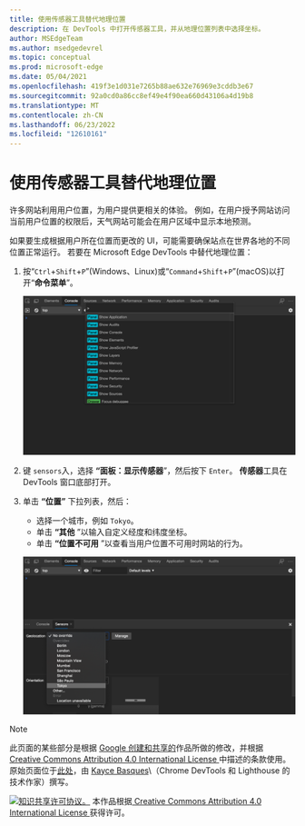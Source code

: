 ```yaml
---
title: 使用传感器工具替代地理位置
description: 在 DevTools 中打开传感器工具，并从地理位置列表中选择坐标。
author: MSEdgeTeam
ms.author: msedgedevrel
ms.topic: conceptual
ms.prod: microsoft-edge
ms.date: 05/04/2021
ms.openlocfilehash: 419f3e1d031e7265b88ae632e76969e3cddb3e67
ms.sourcegitcommit: 92a0cd0a86cc8ef49e4f90ea660d43106a4d19b8
ms.translationtype: MT
ms.contentlocale: zh-CN
ms.lasthandoff: 06/23/2022
ms.locfileid: "12610161"
---
```

<!-- Copyright Kayce Basques

   Licensed under the Apache License, Version 2.0 (the "License");
   you may not use this file except in compliance with the License.
   You may obtain a copy of the License at

       https://www.apache.org/licenses/LICENSE-2.0

   Unless required by applicable law or agreed to in writing, software
   distributed under the License is distributed on an "AS IS" BASIS,
   WITHOUT WARRANTIES OR CONDITIONS OF ANY KIND, either express or implied.
   See the License for the specific language governing permissions and
   limitations under the License.  -->
# <a name="override-geolocation-with-the-sensors-tool"></a>使用传感器工具替代地理位置

许多网站利用用户位置，为用户提供更相关的体验。  例如，在用户授予网站访问当前用户位置的权限后，天气网站可能会在用户区域中显示本地预测。

<!--todo: add link to user location section when available -->

如果要生成根据用户所在位置而更改的 UI，可能需要确保站点在世界各地的不同位置正常运行。  若要在 Microsoft Edge DevTools 中替代地理位置：

1. 按“`Ctrl`+`Shift`+`P`”(Windows、Linux)或“`Command`+`Shift`+`P`”(macOS)以打开“**命令菜单**”。

   ![命令菜单。](../media/device-mode-console-command-menu.msft.png)

1. 键 `sensors`入，选择 **“面板：显示传感器**”，然后按下 `Enter`。  **传感器**工具在 DevTools 窗口底部打开。

1. 单击 **“位置”** 下拉列表，然后：
   *  选择一个城市，例如 `Tokyo`。
   *  单击 **“其他** ”以输入自定义经度和纬度坐标。
   *  单击 **“位置不可用** ”以查看当用户位置不可用时网站的行为。

   ![从“位置”列表中选择“东京”。](../media/device-mode-console-sensors-geolocation-tokyo.msft.png)

<!-- /web/fundamentals/native-hardware/user-location/index -->


<!-- ====================================================================== -->
> [!NOTE]
> 此页面的某些部分是根据 [Google 创建和共享的](https://developers.google.com/terms/site-policies)作品所做的修改，并根据[ Creative Commons Attribution 4.0 International License ](https://creativecommons.org/licenses/by/4.0)中描述的条款使用。
> 原始页面位于[此处](https://developer.chrome.com/docs/devtools/device-mode/geolocation/)，由 [Kayce Basques](https://developers.google.com/web/resources/contributors#kayce-basques)\（Chrome DevTools 和 Lighthouse 的技术作家）撰写。

[![知识共享许可协议。](https://i.creativecommons.org/l/by/4.0/88x31.png)](https://creativecommons.org/licenses/by/4.0)
本作品根据[ Creative Commons Attribution 4.0 International License ](https://creativecommons.org/licenses/by/4.0)获得许可。
